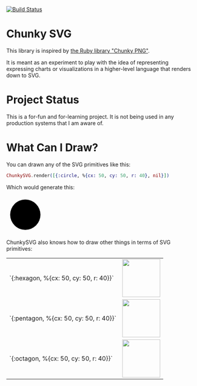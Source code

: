 [![Build Status](https://travis-ci.org/mmmries/chunky_svg.svg)](https://travis-ci.org/mmmries/chunky_svg)

Chunky SVG
=========

This library is inspired by [the Ruby library "Chunky PNG"](https://github.com/wvanbergen/chunky_png).

It is meant as an experiment to play with the idea of representing expressing charts or visualizations in a higher-level language that renders down to SVG.

Project Status
==============

This is a for-fun and for-learning project. It is not being used in any production systems that I am aware of.

What Can I Draw?
================

You can drawn any of the SVG primitives like this:

```elixir
ChunkySVG.render([{:circle, %{cx: 50, cy: 50, r: 40}, nil}])
```

Which would generate this:

<svg viewBox="0 0 100 100" height="100" width="100">
  <circle cx="50" cy="50" r="40" />
</svg>

ChunkySVG also knows how to draw other things in terms of SVG primitives:

<table>
  <tr>
    <td>
      `{:hexagon, %{cx: 50, cy: 50, r: 40}}`
    </td>
    <td>
      <img height="100" width="100" src="http://mmmries.github.io/chunky_svg/examples/hexagon.svg" />
    </td>
  </tr>
  <tr>
    <td>
      `{:pentagon, %{cx: 50, cy: 50, r: 40}}`
    </td>
    <td>
      <img height="100" width="100" src="http://mmmries.github.io/chunky_svg/examples/pentagon.svg" />
    </td>
  </tr>
  <tr>
    <td>
      `{:octagon, %{cx: 50, cy: 50, r: 40}}`
    </td>
    <td>
      <img height="100" width="100" src="http://mmmries.github.io/chunky_svg/examples/octagon.svg" />
    </td>
  </tr>
</table>
